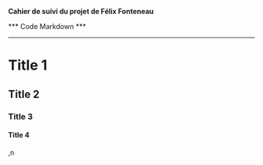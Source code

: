 **Cahier de suivi du projet de Félix Fonteneau**

*** Code Markdown ***
*********************

Title 1
==
Title 2
-
### Title 3 #
####  Title 4
 ,n
